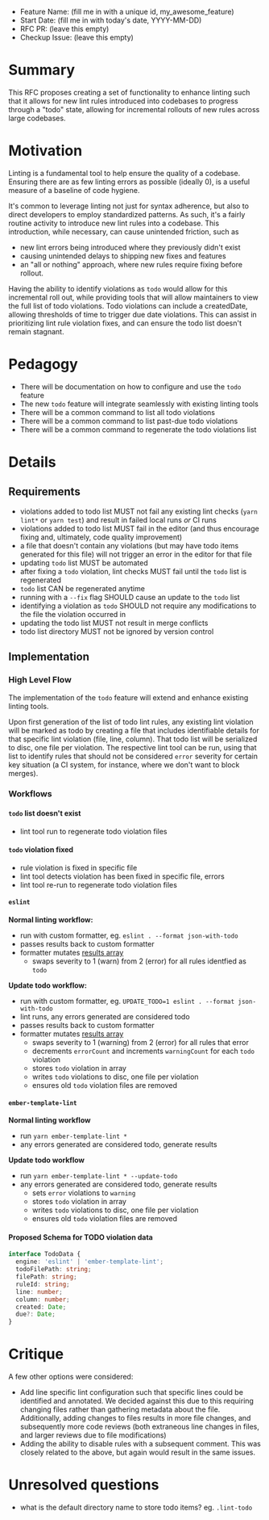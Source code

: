 - Feature Name: (fill me in with a unique id, my_awesome_feature)
- Start Date: (fill me in with today's date, YYYY-MM-DD)
- RFC PR: (leave this empty)
- Checkup Issue: (leave this empty)

# Summary

[summary]: #summary

This RFC proposes creating a set of functionality to enhance linting such that it allows for new lint rules introduced into
codebases to progress through a "todo" state, allowing for incremental rollouts of new rules across large codebases.

# Motivation

[motivation]: #motivation

Linting is a fundamental tool to help ensure the quality of a codebase. Ensuring there are as few linting errors as
possible (ideally 0), is a useful measure of a baseline of code hygiene.

It's common to leverage linting not just for syntax adherence, but also to direct developers to employ standardized patterns. As
such, it's a fairly routine activity to introduce new lint rules into a codebase. This introduction, while necessary, can cause
unintended friction, such as

- new lint errors being introduced where they previously didn't exist
- causing unintended delays to shipping new fixes and features
- an "all or nothing" approach, where new rules require fixing before rollout.

Having the ability to identify violations as `todo` would allow for this incremental roll out, while providing tools that will allow maintainers to view the full list of todo violations. Todo violations can include a createdDate, allowing thresholds of time to trigger due date violations. This can assist in prioritizing lint rule violation fixes, and can ensure the todo list doesn't remain stagnant.

# Pedagogy

[pedagogy]: #pedagogy

- There will be documentation on how to configure and use the `todo` feature
- The new `todo` feature will integrate seamlessly with existing linting tools
- There will be a common command to list all todo violations
- There will be a common command to list past-due todo violations
- There will be a common command to regenerate the todo violations list

# Details

[details]: #details

## Requirements

- violations added to todo list MUST not fail any existing lint checks (`yarn lint*` or `yarn test`) and result in failed local runs _or_ CI runs
- violations added to todo list MUST fail in the editor (and thus encourage fixing and, ultimately, code quality improvement)
- a file that doesn't contain any violations (but may have todo items generated for this file) will not trigger an error in the editor for that file
- updating `todo` list MUST be automated
- after fixing a `todo` violation, lint checks MUST fail until the `todo` list is regenerated
- `todo` list CAN be regenerated anytime
- running with a `--fix` flag SHOULD cause an update to the `todo` list
- identifying a violation as `todo` SHOULD not require any modifications to the file the violation occurred in
- updating the todo list MUST not result in merge conflicts
- todo list directory MUST not be ignored by version control

## Implementation

### High Level Flow

The implementation of the `todo` feature will extend and enhance existing linting tools.

Upon first generation of the list of todo lint rules, any existing lint violation will be marked as todo by creating a file that includes identifiable details for that specific lint violation (file, line, column). That todo list will be serialized to disc, one file per violation. The respective lint tool can be run, using that list to identify rules that should not be considered `error` severity for certain key situation (a CI system, for instance, where we don't want to block merges).

### Workflows

#### `todo` list doesn't exist

- lint tool run to regenerate todo violation files

#### `todo` violation fixed

- rule violation is fixed in specific file
- lint tool detects violation has been fixed in specific file, errors
- lint tool re-run to regenerate todo violation files

#### `eslint`

**Normal linting workflow:**

- run with custom formatter, eg. `eslint . --format json-with-todo`
- passes results back to custom formatter
- formatter mutates [results array](https://eslint.org/docs/developer-guide/working-with-custom-formatters#the-results-object)
  - swaps severity to 1 (warn) from 2 (error) for all rules identfied as `todo`

**Update todo workflow:**

- run with custom formatter, eg. `UPDATE_TODO=1 eslint . --format json-with-todo`
- lint runs, any errors generated are considered todo
- passes results back to custom formatter
- formatter mutates [results array](https://eslint.org/docs/developer-guide/working-with-custom-formatters#the-results-object)
  - swaps severity to 1 (warning) from 2 (error) for all rules that error
  - decrements `errorCount` and increments `warningCount` for each `todo` violation
  - stores `todo` violation in array
  - writes `todo` violations to disc, one file per violation
  - ensures old `todo` violation files are removed

#### `ember-template-lint`

**Normal linting workflow**

- run `yarn ember-template-lint *`
- any errors generated are considered todo, generate results

**Update todo workflow**

- run `yarn ember-template-lint * --update-todo`
- any errors generated are considered todo, generate results
  - sets `error` violations to `warning`
  - stores `todo` violation in array
  - writes `todo` violations to disc, one file per violation
  - ensures old `todo` violation files are removed

#### Proposed Schema for TODO violation data

```ts
interface TodoData {
  engine: 'eslint' | 'ember-template-lint';
  todoFilePath: string;
  filePath: string;
  ruleId: string;
  line: number;
  column: number;
  created: Date;
  due?: Date;
}
```

# Critique

[critique]: #critique

A few other options were considered:

- Add line specific lint configuration such that specific lines could be identified and annotated. We decided against this due to this
  requiring changing files rather than gathering metadata about the file. Additionally, adding changes to files results in more file
  changes, and subsequently more code reviews (both extraneous line changes in files, and larger reviews due to file modifications)
- Adding the ability to disable rules with a subsequent comment. This was closely related to the above, but again would result in the
  same issues.

# Unresolved questions

[unresolved]: #unresolved-questions

- what is the default directory name to store todo items? eg. `.lint-todo`
